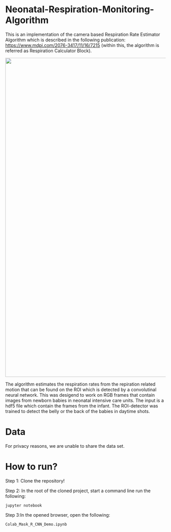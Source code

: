 # Neonatal-Respiration-Monitoring-Algorithm

This is an implementation of the camera based Respiration Rate Estimator Algorithm which is described in the following publication: https://www.mdpi.com/2076-3417/11/16/7215 (within this, the algorithm is referred as Respiration Calculator Block).

<p align="center">
<img src="https://i.imgur.com/MRROn41.jpg" width="1000">
</p>

The algorithm estimates the respiration rates from the repiration related motion that can be found on the ROI which is detected by a convolutinal neural network. This was desigend to work on RGB frames that contain images from newborn babies in neonatal intensive care units. The input is a hdf5 file which contain the frames from the infant. The ROI-detector was trained to detect the belly or the back of the babies in daytime shots.

# Data

For privacy reasons, we are unable to share the data set.

# How to run?

Step 1: Clone the repository!

Step 2: In the root of the cloned project, start a command line run the following:
```
jupyter notebook
```
Step 3:In the opened browser, open the following:
```
Colab_Mask_R_CNN_Demo.ipynb
```
